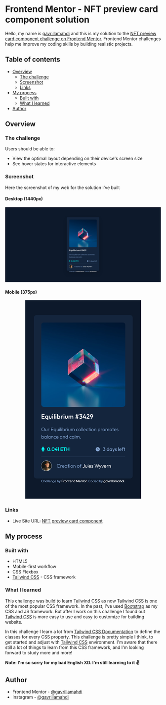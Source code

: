 # Frontend Mentor - NFT preview card component solution

Hello, my name is [gavrillamahdi](https://github.com/gavrillamahdi) and this is my solution to the [NFT preview card component challenge on Frontend Mentor](https://www.frontendmentor.io/challenges/nft-preview-card-component-SbdUL_w0U). Frontend Mentor challenges help me improve my coding skills by building realistic projects.

## Table of contents

- [Overview](#overview)
  - [The challenge](#the-challenge)
  - [Screenshot](#screenshot)
  - [Links](#links)
- [My process](#my-process)
  - [Built with](#built-with)
  - [What I learned](#what-i-learned)
- [Author](#author)

## Overview

### The challenge

Users should be able to:

- View the optimal layout depending on their device's screen size
- See hover states for interactive elements

### Screenshot

Here the screenshot of my web for the solution I've built

#### Desktop (1440px)

![NFT preview card component challenge on Frontend Mentor Desktop Solution](./screenshots/desktop.png)

#### Mobile (375px)

<p align="center">
  <img src="./screenshots/mobile.png" alt="NFT preview card component challenge on Frontend Mentor Desktop Solution"/>
</p>

### Links

- Live Site URL: [NFT preview card component](https://github.com/gavrillamahdi/nft-preview-card-component-main)

## My process

### Built with

- HTML5
- Mobile-first workflow
- CSS Flexbox
- [Tailwind CSS](https://tailwindcss.com/) - CSS framework

### What I learned

This challenge was build to learn [Tailwind CSS](https://tailwindcss.com/) as now [Tailwind CSS](https://tailwindcss.com/) is one of the most popular CSS framework. In the past, I've used [Bootstrap](https://getbootstrap.com/) as my CSS and JS framework. But after I work on this challenge I found out [Tailwind CSS](https://tailwindcss.com/) is more easy to use and easy to customize for building website.

In this challenge I learn a lot from [Tailwind CSS Documentation](https://tailwindcss.com/docs/installation) to define the classes for every CSS property. This challenge is pretty simple I think, to get started and adjust with [Tailwind CSS](https://tailwindcss.com/) environment. I'm aware that there still a lot of things to learn from this CSS framework, and I'm looking forward to study more and more!

**Note: I'm so sorry for my bad English XD. I'm still learning to it ✌**

## Author

- Frontend Mentor - [@gavrillamahdi](https://www.frontendmentor.io/profile/gavrillamahdi)
- Instagram - [@gavrillamahdi](https://www.instagram.com/gavrillamahdi/)

